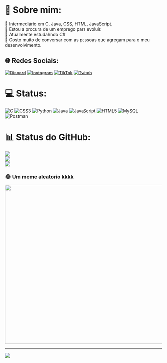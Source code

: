 # 💫 Sobre mim:
🔭 Intermediário em C, Java, CSS, HTML, JavaScript.<br>👯 Estou a procura de um emprego para evoluir.<br>🌱 Atualmente estudahndo C# <br>💬 Gosto muito de conversar com as pessoas que agregam para o meu desenvolvimento.<br>


## 🌐 Redes Sociais:
[![Discord](https://img.shields.io/badge/Discord-%237289DA.svg?logo=discord&logoColor=white)](https://discord.gg/Enzin#6266) [![Instagram](https://img.shields.io/badge/Instagram-%23E4405F.svg?logo=Instagram&logoColor=white)](https://instagram.com/enzin_grellmann) [![TikTok](https://img.shields.io/badge/TikTok-%23000000.svg?logo=TikTok&logoColor=white)](https://tiktok.com/@ezncometerra) [![Twitch](https://img.shields.io/badge/Twitch-%239146FF.svg?logo=Twitch&logoColor=white)](https://twitch.tv/eznlowprecise) 

# 💻 Status:
![C](https://img.shields.io/badge/c-%2300599C.svg?style=for-the-badge&logo=c&logoColor=white) ![CSS3](https://img.shields.io/badge/css3-%231572B6.svg?style=for-the-badge&logo=css3&logoColor=white) ![Python](https://img.shields.io/badge/python-3670A0?style=for-the-badge&logo=python&logoColor=ffdd54) ![Java](https://img.shields.io/badge/java-%23ED8B00.svg?style=for-the-badge&logo=java&logoColor=white) ![JavaScript](https://img.shields.io/badge/javascript-%23323330.svg?style=for-the-badge&logo=javascript&logoColor=%23F7DF1E) ![HTML5](https://img.shields.io/badge/html5-%23E34F26.svg?style=for-the-badge&logo=html5&logoColor=white) ![MySQL](https://img.shields.io/badge/mysql-%2300f.svg?style=for-the-badge&logo=mysql&logoColor=white) ![Postman](https://img.shields.io/badge/Postman-FF6C37?style=for-the-badge&logo=postman&logoColor=white)
# 📊 Status do GitHub:
![](https://github-readme-stats.vercel.app/api?username=byenzinnn&theme=dark&hide_border=false&include_all_commits=false&count_private=false)<br/>
![](https://github-readme-streak-stats.herokuapp.com/?user=byenzinnn&theme=dark&hide_border=false)<br/>
![](https://github-readme-stats.vercel.app/api/top-langs/?username=byenzinnn&theme=dark&hide_border=false&include_all_commits=false&count_private=false&layout=compact)

### 😂 Um meme aleatorio kkkk
<img src="https://rm.up.railway.app/" width="512px"/>

---
[![](https://visitcount.itsvg.in/api?id=byenzinnn&icon=0&color=0)](https://visitcount.itsvg.in)

<!-- Proudly created with GPRM ( https://gprm.itsvg.in ) -->
